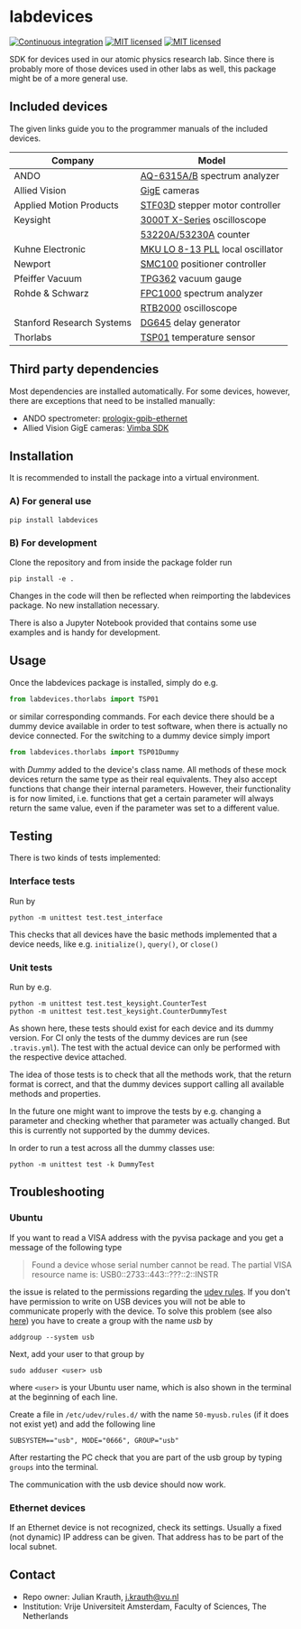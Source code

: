 # labdevices

[![Continuous integration](https://img.shields.io/travis/jkrauth/labdevices)](https://travis-ci.org/github/jkrauth/labdevices) [![MIT licensed](https://img.shields.io/github/license/jkrauth/labdevices)](https://github.com/jkrauth/labdevices/blob/main/LICENSE.md) [![MIT licensed](https://img.shields.io/pypi/v/labdevices)](https://pypi.org/project/labdevices/)

SDK for devices used in our atomic physics research lab. Since there is probably more of those devices used in other labs as well, this package might be of a more general use.

## Included devices

The given links guide you to the programmer manuals of the included devices.

| Company                   | Model                                                        |
| ------------------------- | ------------------------------------------------------------ |
| ANDO                      | [AQ-6315A/B](https://cdn.tmi.yokogawa.com/ASS-62408E-01Y_010.pd.pdf) spectrum analyzer |
| Allied Vision             | [GigE](https://cdn.alliedvision.com/fileadmin/content/documents/products/cameras/various/features/Camera_and_Driver_Attributes.pdf) cameras |
| Applied Motion Products   | [STF03D](https://appliedmotion.s3.amazonaws.com/Host-Command-Reference_920-0002V.pdf) stepper motor controller |
| Keysight                  | [3000T X-Series](http://literature.cdn.keysight.com/litweb/pdf/75037-97025.pdf) oscilloscope |
|                           | [53220A/53230A](53220A/53230A ) counter                      |
| Kuhne Electronic          | [MKU LO 8-13 PLL](https://shop.kuhne-electronic.com/kuhne/en/shop/amateur-radio/signal-sources/oscillators/MKU+LO+813+PLL++Oscillator/?card=1714#_tab_content6) local oscillator  |
| Newport                   | [SMC100](https://www.newport.com/medias/sys_master/images/images/h8d/h3a/8797263101982/SMC100CC-SMC100PP-User-Manual.pdf) positioner controller |
| Pfeiffer Vacuum           | [TPG362](https://www.ajvs.com/library/Pfeiffer_Vacuum_TPG_361_TPG_362_Manual.pdf) vacuum gauge |
| Rohde & Schwarz           | [FPC1000](https://scdn.rohde-schwarz.com/ur/pws/dl_downloads/pdm/cl_manuals/user_manual/1178_4130_01/FPC_UserManual_en_09.pdf) spectrum analyzer |
|                           | [RTB2000](https://scdn.rohde-schwarz.com/ur/pws/dl_downloads/pdm/cl_manuals/user_manual/1333_1611_01/RTB_UserManual_en_10.pdf) oscilloscope |
| Stanford Research Systems | [DG645](https://www.thinksrs.com/downloads/pdfs/manuals/DG645m.pdf) delay generator |
| Thorlabs                  | [TSP01](https://www.thorlabs.com/drawings/d3a8b683b1da6c0e-C643E761-F31E-E669-C6BC10DCC87ABBE3/TSP01-Manual.pdf) temperature sensor |

## Third party dependencies

Most dependencies are installed automatically. For some devices, however, there are exceptions that need to be installed manually:

- ANDO spectrometer: [prologix-gpib-ethernet](https://github.com/nelsond/prologix-gpib-ethernet)
- Allied Vision GigE cameras: [Vimba SDK](https://www.alliedvision.com/en/products/software.html#agb-modal-content-5496)

## Installation

It is recommended to install the package into a virtual environment.

### A) For general use

```console
pip install labdevices
```

### B) For development

Clone the repository and from inside the package folder run

```console
pip install -e .
```

 Changes in the code will then be reflected when reimporting the labdevices package. No new installation necessary.

There is also a Jupyter Notebook provided that contains some use examples and is handy for development.

## Usage

Once the labdevices package is installed, simply do e.g.

```python
from labdevices.thorlabs import TSP01
```

or similar corresponding commands. For each device there should be a dummy device available in order to test software, when there is actually no device connected. For the switching to a dummy device simply import

```python
from labdevices.thorlabs import TSP01Dummy
```

with *Dummy* added to the device's class name. All methods of these mock devices return the same type as their real equivalents. They also accept functions that change their internal parameters. However, their functionality is for now limited, i.e. functions that get a certain parameter will always return the same value, even if the parameter was set to a different value.

## Testing

There is two kinds of tests implemented:

### Interface tests

Run by 

```console
python -m unittest test.test_interface
```

This checks that all devices have the basic methods implemented that a device needs, like e.g. `initialize()`, `query()`, or `close()`

### Unit tests

Run by e.g.

```console
python -m unittest test.test_keysight.CounterTest
python -m unittest test.test_keysight.CounterDummyTest
```

As shown here, these tests should exist for each device and its dummy version. For CI only the tests of the dummy devices are run (see `.travis.yml`). The test with the actual device can only be performed with the respective device attached.

The idea of those tests is to check that all the methods work, that the return format is correct, and that the dummy devices support calling all available methods and properties.

In the future one might want to improve the tests by e.g. changing a parameter and checking whether that parameter was actually changed. But this is currently not supported by the dummy devices.

In order to run a test across all the dummy classes use:

```console
python -m unittest test -k DummyTest
```

## Troubleshooting

### Ubuntu

If you want to read a VISA address with the pyvisa package and you get a message of the following type

> Found a device whose serial number cannot be read. The partial VISA resource name is: USB0::2733::443::???::2::INSTR

the issue is related to the permissions regarding the [udev rules](https://www.thegeekdiary.com/beginners-guide-to-udev-in-linux/). If you don't have permission to write on USB devices you will not be able to communicate properly with the device. To solve this problem  (see also [here](http://manpages.ubuntu.com/manpages/bionic/man3/Device::USB::FAQ.3pm.html)) you have to create a group with the name *usb* by

```console
addgroup --system usb
```

Next, add your user to that group by

```console
sudo adduser <user> usb
```

where `<user>` is your Ubuntu user name, which is also shown in the terminal at the beginning of each line.

Create a file in `/etc/udev/rules.d/` with the name `50-myusb.rules` (if it does not exist yet) and add the following line

```console
SUBSYSTEM=="usb", MODE="0666", GROUP="usb"
```

After restarting the PC check that you are part of the usb group by typing `groups` into the terminal.

The communication with the usb device should now work.

### Ethernet devices

If an Ethernet device is not recognized, check its settings. Usually a fixed (not dynamic) IP address can be given. That address has to be part of the local subnet.

## Contact

- Repo owner:  Julian Krauth, j.krauth@vu.nl
- Institution: Vrije Universiteit Amsterdam, Faculty of Sciences, The Netherlands
